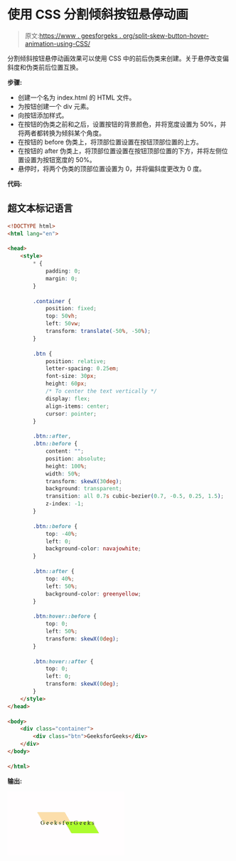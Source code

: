 # 使用 CSS 分割倾斜按钮悬停动画

> 原文:[https://www . geesforgeks . org/split-skew-button-hover-animation-using-CSS/](https://www.geeksforgeeks.org/split-skewed-button-hover-animation-using-css/)

分割倾斜按钮悬停动画效果可以使用 CSS 中的前后伪类来创建。关于悬停改变偏斜度和伪类前后位置互换。

**步骤:**

*   创建一个名为 index.html 的 HTML 文件。
*   为按钮创建一个 div 元素。
*   向按钮添加样式。
*   在按钮的伪类之前和之后，设置按钮的背景颜色，并将宽度设置为 50%，并将两者都转换为倾斜某个角度。
*   在按钮的 before 伪类上，将顶部位置设置在按钮顶部位置的上方。
*   在按钮的 after 伪类上，将顶部位置设置在按钮顶部位置的下方，并将左侧位置设置为按钮宽度的 50%。
*   悬停时，将两个伪类的顶部位置设置为 0，并将偏斜度更改为 0 度。

**代码:**

## 超文本标记语言

```html
<!DOCTYPE html>
<html lang="en">

<head>
    <style>
        * {
            padding: 0;
            margin: 0;
        }

        .container {
            position: fixed;
            top: 50vh;
            left: 50vw;
            transform: translate(-50%, -50%);
        }

        .btn {
            position: relative;
            letter-spacing: 0.25em;
            font-size: 30px;
            height: 60px;
            /* To center the text vertically */
            display: flex;
            align-items: center;
            cursor: pointer;
        }

        .btn::after,
        .btn::before {
            content: "";
            position: absolute;
            height: 100%;
            width: 50%;
            transform: skewX(30deg);
            background: transparent;
            transition: all 0.7s cubic-bezier(0.7, -0.5, 0.25, 1.5);
            z-index: -1;
        }

        .btn::before {
            top: -40%;
            left: 0;
            background-color: navajowhite;
        }

        .btn::after {
            top: 40%;
            left: 50%;
            background-color: greenyellow;
        }

        .btn:hover::before {
            top: 0;
            left: 50%;
            transform: skewX(0deg);
        }

        .btn:hover::after {
            top: 0;
            left: 0;
            transform: skewX(0deg);
        }
    </style>
</head>

<body>
    <div class="container">
        <div class="btn">GeeksforGeeks</div>
    </div>
</body>

</html>
```

**输出:**

![](img/8ddc8874ff0353e2bb0812707600409f.png)